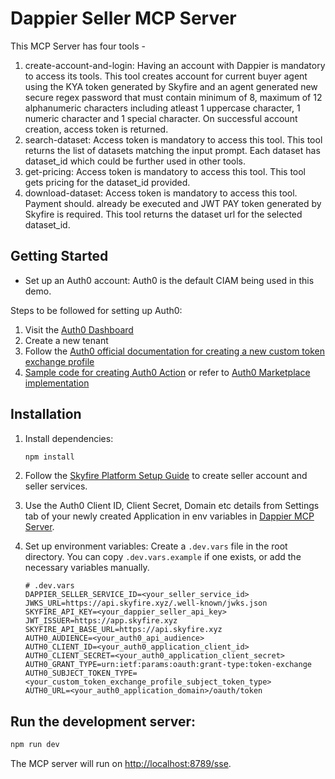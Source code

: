 # Dappier Seller MCP Server

This MCP Server has four tools -

1. create-account-and-login: Having an account with Dappier is mandatory to access its tools. This tool creates account for current buyer agent using the KYA token generated by Skyfire and an agent generated new secure regex password that must contain minimum of 8,  maximum of 12 alphanumeric characters including atleast 1 uppercase character, 1 numeric character and 1 special character. On successful account creation, access token is returned.
2. search-dataset: Access token is mandatory to access this tool. This tool returns the list of datasets matching the input prompt. Each dataset has dataset_id which could be further used in other tools.
3. get-pricing: Access token is mandatory to access this tool. This tool gets pricing for the dataset_id provided.
4. download-dataset: Access token is mandatory to access this tool. Payment should. already be executed and JWT PAY token generated by Skyfire is required. This tool returns the dataset url for the selected dataset_id.

## Getting Started

- Set up an Auth0 account: 
Auth0 is the default CIAM being used in this demo.

Steps to be followed for setting up Auth0:
1. Visit the [Auth0 Dashboard](https://manage.auth0.com/dashboard/)
2. Create a new tenant
3. Follow the [Auth0 official documentation for creating a new custom token exchange profile](https://auth0.com/docs/authenticate/custom-token-exchange)
4. [Sample code for creating Auth0 Action](https://github.com/skyfire-xyz/skyfire-solutions-okta-demo/tree/main/auth0/sample-action-code.ts) or refer to [Auth0 Marketplace implementation](https://github.com/dlozlla/opensource-marketplace/blob/feat-cte-template-skyfire-hardened/templates/skyfire-token-exchange-CUSTOM_TOKEN_EXCHANGE/code.js)
   
## Installation

1.  Install dependencies:
    ```bash
    npm install
    ```
2. Follow the [Skyfire Platform Setup Guide](https://docs.skyfire.xyz/docs/introduction) to create seller account and seller services.
3. Use the Auth0 Client ID, Client Secret, Domain etc details from Settings tab of your newly created Application in env variables in [Dappier MCP Server](https://github.com/skyfire-xyz/skyfire-solutions-okta-demo/tree/main/mcp-servers/dappier-seller-server).
4. Set up environment variables:
    Create a `.dev.vars` file in the root directory. You can copy `.dev.vars.example` if one exists, or add the necessary variables manually.

    ```
    # .dev.vars
    DAPPIER_SELLER_SERVICE_ID=<your_seller_service_id>
    JWKS_URL=https://api.skyfire.xyz/.well-known/jwks.json
    SKYFIRE_API_KEY=<your_dappier_seller_api_key>
    JWT_ISSUER=https://app.skyfire.xyz
    SKYFIRE_API_BASE_URL=https://api.skyfire.xyz
    AUTH0_AUDIENCE=<your_auth0_api_audience>
    AUTH0_CLIENT_ID=<your_auth0_application_client_id>
    AUTH0_CLIENT_SECRET=<your_auth0_application_client_secret>
    AUTH0_GRANT_TYPE=urn:ietf:params:oauth:grant-type:token-exchange
    AUTH0_SUBJECT_TOKEN_TYPE=<your_custom_token_exchange_profile_subject_token_type>
    AUTH0_URL=<your_auth0_application_domain>/oauth/token
    ```

## Run the development server:

```bash
npm run dev
```

The MCP server will run on [http://localhost:8789/sse](http://localhost:8789/sse).
